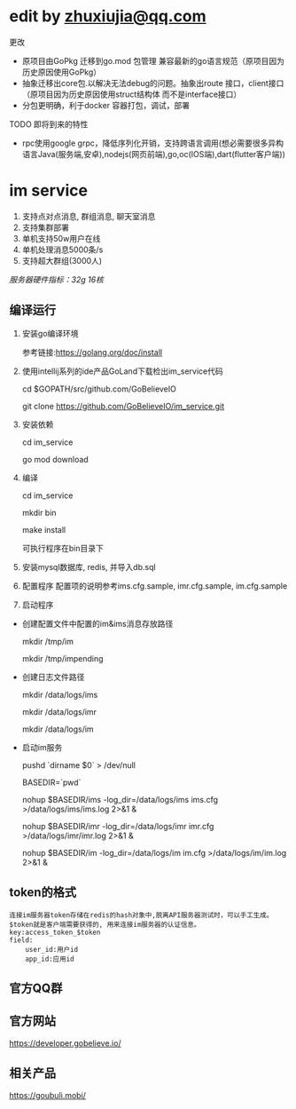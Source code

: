 
# edit by zhuxiujia@qq.com
更改
* 原项目由GoPkg 迁移到go.mod 包管理 兼容最新的go语言规范（原项目因为历史原因使用GoPkg）
* 抽象迁移出core包.以解决无法debug的问题。抽象出route 接口，client接口（原项目因为历史原因使用struct结构体 而不是interface接口）
* 分包更明确，利于docker 容器打包，调试，部署

TODO 即将到来的特性
* rpc使用google grpc，降低序列化开销，支持跨语言调用(想必需要很多异构语言Java(服务端,安卓),nodejs(网页前端),go,oc(IOS端),dart(flutter客户端))

# im service
1. 支持点对点消息, 群组消息, 聊天室消息
2. 支持集群部署
3. 单机支持50w用户在线
4. 单机处理消息5000条/s
5. 支持超大群组(3000人)

*服务器硬件指标：32g 16核*

## 编译运行

1. 安装go编译环境

   参考链接:https://golang.org/doc/install

2. 使用intellij系列的ide产品GoLand下载检出im_service代码

   cd $GOPATH/src/github.com/GoBelieveIO

   git clone https://github.com/GoBelieveIO/im_service.git

3. 安装依赖

   cd im_service

   go mod download

4. 编译

   cd im_service
    
   mkdir bin
    
   make install
    
   可执行程序在bin目录下

5. 安装mysql数据库, redis, 并导入db.sql

6. 配置程序
   配置项的说明参考ims.cfg.sample, imr.cfg.sample, im.cfg.sample

7. 启动程序

  * 创建配置文件中配置的im&ims消息存放路径

    mkdir /tmp/im

    mkdir /tmp/impending

  * 创建日志文件路径
    
    mkdir /data/logs/ims

    mkdir /data/logs/imr

    mkdir /data/logs/im

  * 启动im服务

    pushd \`dirname $0\` > /dev/null

    BASEDIR=\`pwd\`

    nohup $BASEDIR/ims -log_dir=/data/logs/ims ims.cfg >/data/logs/ims/ims.log 2>&1 &

    nohup $BASEDIR/imr -log_dir=/data/logs/imr imr.cfg >/data/logs/imr/imr.log 2>&1 &

    nohup $BASEDIR/im -log_dir=/data/logs/im im.cfg >/data/logs/im/im.log 2>&1 &


## token的格式

    连接im服务器token存储在redis的hash对象中,脱离API服务器测试时，可以手工生成。
    $token就是客户端需要获得的, 用来连接im服务器的认证信息。
    key:access_token_$token
    field:
        user_id:用户id
        app_id:应用id


## 官方QQ群


## 官方网站
   https://developer.gobelieve.io/

## 相关产品
   https://goubuli.mobi/
